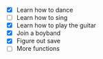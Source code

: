 - [x] Learn how to dance
- [ ] Learn how to sing
- [x] Learn how to play the guitar
- [x] Join a boyband
- [x] Figure out save
- [ ] More functions
